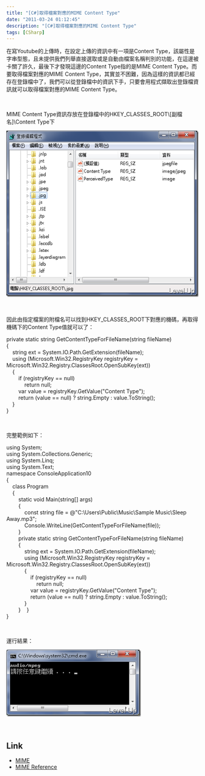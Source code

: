 ```yaml
---
title: "[C#]取得檔案對應的MIME Content Type"
date: "2011-03-24 01:12:45"
description: "[C#]取得檔案對應的MIME Content Type"
tags: [CSharp]
---
```


<p>在寫Youtube的上傳時，在設定上傳的資訊中有一項是Content Type，該屬性是字串型態，且未提供我們列舉直接選取或是自動由檔案名稱判別的功能，在這邊被卡關了許久，最後下才發現這邊的Content Type指的是MIME Content Type。而要取得檔案對應的MIME Content Type，其實並不困難，因為這樣的資訊都已經存在登錄檔中了，我們可以從登錄檔中的資訊下手，只要會用程式擷取出登錄檔資訊就可以取得檔案對應的MIME Content Type。</p>  <p> </p>  <p>MIME Content Type資訊存放在登錄檔中的HKEY_CLASSES_ROOT\[副檔名]\Content Type下</p>  <p><img style="border-right-width: 0px; border-top-width: 0px; border-bottom-width: 0px; border-left-width: 0px" border="0" alt="image" src="\images\posts\22049\image_thumb_1.png" width="549" height="435" /></a> </p>  <p> </p>  <p>因此由指定檔案的附檔名可以找到HKEY_CLASSES_ROOT下對應的機碼，再取得機碼下的Content Type值就可以了：</p>  <p>private static string GetContentTypeForFileName(string fileName)   <br />{    <br />    string ext = System.IO.Path.GetExtension(fileName);    <br />    using (Microsoft.Win32.RegistryKey registryKey = Microsoft.Win32.Registry.ClassesRoot.OpenSubKey(ext))    <br />    {    <br />        if (registryKey == null)    <br />            return null;    <br />        var value = registryKey.GetValue("Content Type");    <br />        return (value == null) ? string.Empty : value.ToString();    <br />    }    <br />}  </p>  <p />  <p> </p>  <p>完整範例如下：</p>  <p>using System;   <br />using System.Collections.Generic;    <br />using System.Linq;    <br />using System.Text;    <br />namespace ConsoleApplication10    <br />{    <br />    class Program    <br />    {    <br />        static void Main(string[] args)    <br />        {    <br />            const string file = @"C:\Users\Public\Music\Sample Music\Sleep Away.mp3";    <br />            Console.WriteLine(GetContentTypeForFileName(file));    <br />        }    <br />        private static string GetContentTypeForFileName(string fileName)    <br />        {    <br />            string ext = System.IO.Path.GetExtension(fileName);    <br />            using (Microsoft.Win32.RegistryKey registryKey = Microsoft.Win32.Registry.ClassesRoot.OpenSubKey(ext))    <br />            {    <br />                if (registryKey == null)    <br />                    return null;    <br />                var value = registryKey.GetValue("Content Type");    <br />                return (value == null) ? string.Empty : value.ToString();    <br />            }    <br />        }    }    <br />}</p>  <p> </p>  <p>運行結果：</p>  <p><a href="http://files.dotblogs.com.tw/larrynung/1103/CMIMEContentType_B4AF/image_2.png"><img style="border-right-width: 0px; border-top-width: 0px; border-bottom-width: 0px; border-left-width: 0px" border="0" alt="image" src="\images\posts\22049\image_thumb.png" width="353" height="175" /></a> </p>  <p> </p>  <h2>Link</h2>  <ul>   <li><a href="http://zh.wikipedia.org/wiki/MIME" target="_blank">MIME</a> </li>    <li><a href="http://www.w3schools.com/media/media_mimeref.asp" target="_blank">MIME Reference </li> </ul>
